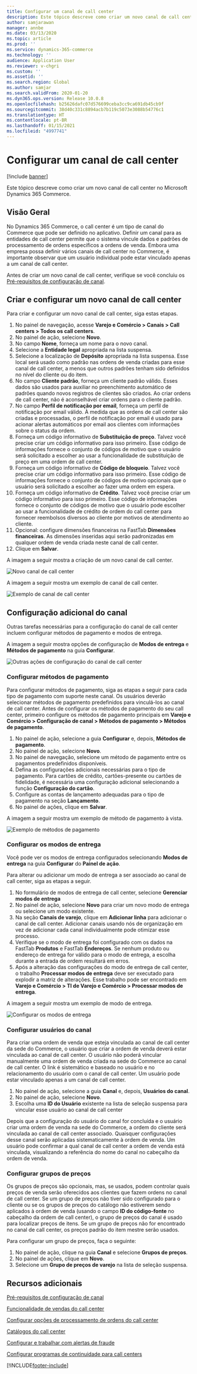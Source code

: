 ```yaml
---
title: Configurar um canal de call center
description: Este tópico descreve como criar um novo canal de call center no Microsoft Dynamics 365 Commerce.
author: samjarawan
manager: annbe
ms.date: 03/13/2020
ms.topic: article
ms.prod: ''
ms.service: dynamics-365-commerce
ms.technology: ''
audience: Application User
ms.reviewer: v-chgri
ms.custom: ''
ms.assetid: ''
ms.search.region: Global
ms.author: samjar
ms.search.validFrom: 2020-01-20
ms.dyn365.ops.version: Release 10.0.8
ms.openlocfilehash: b25626dafc07d576699ceba3cc9ca691db45cb9f
ms.sourcegitcommit: 38d40c331c8894acb7b119c5073e3088b54776c1
ms.translationtype: HT
ms.contentlocale: pt-BR
ms.lasthandoff: 01/15/2021
ms.locfileid: "4997741"
---
```

# <a name="set-up-a-call-center-channel"></a>Configurar um canal de call center


[!include [banner](includes/banner.md)]

Este tópico descreve como criar um novo canal de call center no Microsoft Dynamics 365 Commerce.

## <a name="overview"></a>Visão Geral


No Dynamics 365 Commerce, o call center é um tipo de canal do Commerce que pode ser definido no aplicativo. Definir um canal para as entidades de call center permite que o sistema vincule dados e padrões de processamento de ordens específicos a ordens de venda. Embora uma empresa possa definir vários canais de call center no Commerce, é importante observar que um usuário individual pode estar vinculado apenas a um canal de call center. 

Antes de criar um novo canal de call center, verifique se você concluiu os [Pré-requisitos de configuração de canal](channels-prerequisites.md).

## <a name="create-and-configure-a-new-call-center-channel"></a>Criar e configurar um novo canal de call center

Para criar e configurar um novo canal de call center, siga estas etapas.

1. No painel de navegação, acesse **Varejo e Comércio \> Canais \> Call centers \> Todos os call centers**.
1. No painel de ação, selecione **Novo**.
1. No campo **Nome**, forneça um nome para o novo canal.
1. Selecione a **Entidade legal** apropriada na lista suspensa.
1. Selecione a localização de **Depósito** apropriada na lista suspensa. Esse local será usado como padrão nas ordens de venda criadas para esse canal de call center, a menos que outros padrões tenham sido definidos no nível do cliente ou do item.
1. No campo **Cliente padrão**, forneça um cliente padrão válido. Esses dados são usados para auxiliar no preenchimento automático de padrões quando novos registros de clientes são criados. Ao criar ordens de call center, não é aconselhável criar ordens para o cliente padrão.
1. No campo **Perfil de notificação por email**, forneça um perfil de notificação por email válido. À medida que as ordens de call center são criadas e processadas, o perfil de notificação por email é usado para acionar alertas automáticos por email aos clientes com informações sobre o status da ordem.
1. Forneça um código informativo de **Substituição de preço**. Talvez você precise criar um código informativo para isso primeiro. Esse código de informações fornece o conjunto de códigos de motivo que o usuário será solicitado a escolher ao usar a funcionalidade de substituição de preço em uma ordem de call center.
1. Forneça um código informativo de **Código de bloqueio**. Talvez você precise criar um código informativo para isso primeiro. Esse código de informações fornece o conjunto de códigos de motivo opcionais que o usuário será solicitado a escolher ao fazer uma ordem em espera.
1. Forneça um código informativo de **Crédito**. Talvez você precise criar um código informativo para isso primeiro. Esse código de informações fornece o conjunto de códigos de motivo que o usuário pode escolher ao usar a funcionalidade de crédito de ordem do call center para fornecer reembolsos diversos ao cliente por motivos de atendimento ao cliente.
1. Opcional: configure dimensões financeiras na FastTab **Dimensões financeiras**. As dimensões inseridas aqui serão padronizadas em qualquer ordem de venda criada neste canal de call center.
1. Clique em **Salvar**.

A imagem a seguir mostra a criação de um novo canal de call center.

![Novo canal de call center](media/channel-setup-callcenter-1.png)

A imagem a seguir mostra um exemplo de canal de call center.

![Exemplo de canal de call center](media/channel-setup-callcenter-2.png)

## <a name="additional-channel-setup"></a>Configuração adicional do canal

Outras tarefas necessárias para a configuração do canal de call center incluem configurar métodos de pagamento e modos de entrega.

A imagem a seguir mostra opções de configuração de **Modos de entrega** e **Métodos de pagamento** na guia **Configurar**.

![Outras ações de configuração do canal de call center](media/channel-setup-callcenter-3.png)

### <a name="set-up-payment-methods"></a>Configurar métodos de pagamento

Para configurar métodos de pagamento, siga as etapas a seguir para cada tipo de pagamento com suporte neste canal. Os usuários deverão selecionar métodos de pagamento predefinidos para vinculá-los ao canal de call center. Antes de configurar os métodos de pagamento do seu call center, primeiro configure os métodos de pagamento principais em **Varejo e Comércio \> Configuração de canal \> Métodos de pagamento \> Métodos de pagamento**.

1. No painel de ação, selecione a guia **Configurar** e, depois, **Métodos de pagamento**.
1. No painel de ação, selecione **Novo**.
1. No painel de navegação, selecione um método de pagamento entre os pagamentos predefinidos disponíveis.
1. Defina as configurações adicionais necessárias para o tipo de pagamento. Para cartões de crédito, cartões-presente ou cartões de fidelidade, é necessária uma configuração adicional selecionando a função **Configuração do cartão**. 
1. Configure as contas de lançamento adequadas para o tipo de pagamento na seção **Lançamento**.
1. No painel de ações, clique em **Salvar**.

A imagem a seguir mostra um exemplo de método de pagamento à vista.

![Exemplo de métodos de pagamento](media/channel-setup-callcenter-payments.png)

### <a name="set-up-modes-of-delivery"></a>Configurar os modos de entrega

Você pode ver os modos de entrega configurados selecionando **Modos de entrega** na guia **Configurar** do **Painel de ação**.  

Para alterar ou adicionar um modo de entrega a ser associado ao canal de call center, siga as etapas a seguir.

1. No formulário de modos de entrega de call center, selecione **Gerenciar modos de entrega**
1. No painel de ação, selecione **Novo** para criar um novo modo de entrega ou selecione um modo existente.
1. Na seção **Canais de varejo**, clique em **Adicionar linha** para adicionar o canal de call center. Adicionar canais usando nós de organização em vez de adicionar cada canal individualmente pode otimizar esse processo.
1. Verifique se o modo de entrega foi configurado com os dados na FastTab **Produtos** e FastTab **Endereços**. Se nenhum produto ou endereço de entrega for válido para o modo de entrega, a escolha durante a entrada de ordem resultará em erros.
1. Após a alteração das configurações do modo de entrega de call center, o trabalho **Processar modos de entrega** deve ser executado para explodir a matriz de alterações. Esse trabalho pode ser encontrado em **Varejo e Comércio \> TI de Varejo e Comércio \> Processar modos de entrega**.

A imagem a seguir mostra um exemplo de modo de entrega.

![Configurar os modos de entrega](media/channel-setup-retail-7.png)

### <a name="set-up-channel-users"></a>Configurar usuários do canal

Para criar uma ordem de venda que esteja vinculada ao canal de call center da sede do Commerce, o usuário que criar a ordem de venda deverá estar vinculada ao canal de call center. O usuário não poderá vincular manualmente uma ordem de venda criada na sede do Commerce ao canal de call center. O link é sistemático e baseado no usuário e no relacionamento do usuário com o canal de call center. Um usuário pode estar vinculado apenas a um canal de call center.

1. No painel de ação, selecione a guia **Canal** e, depois, **Usuários do canal**.
1. No painel de ação, selecione **Novo**.
1. Escolha uma **ID do Usuário** existente na lista de seleção suspensa para vincular esse usuário ao canal de call center

Depois que a configuração do usuário do canal for concluída e o usuário criar uma ordem de venda na sede do Commerce, a ordem do cliente será vinculada ao canal de call center associado. Quaisquer configurações desse canal serão aplicadas sistematicamente à ordem de venda. Um usuário pode confirmar a qual canal de call center a ordem de venda está vinculada, visualizando a referência do nome do canal no cabeçalho da ordem de venda.


### <a name="set-up-price-groups"></a>Configurar grupos de preços

Os grupos de preços são opcionais, mas, se usados, podem controlar quais preços de venda serão oferecidos aos clientes que fazem ordens no canal de call center. Se um grupo de preços não tiver sido configurado para o cliente ou se os grupos de preços do catálogo não estiverem sendo aplicados à ordem de venda (usando o campo **ID do código-fonte** no cabeçalho da ordem de call center), o grupo de preços do canal é usado para localizar preços de itens. Se um grupo de preços não for encontrado no canal de call center, os preços padrão do item mestre serão usados. 

Para configurar um grupo de preços, faça o seguinte:

1. No painel de ação, clique na guia **Canal** e selecione **Grupos de preços**.
1. No painel de ações, clique em **Novo**.
1. Selecione um **Grupo de preços de varejo** na lista de seleção suspensa.

## <a name="additional-resources"></a>Recursos adicionais

[Pré-requisitos de configuração de canal](channels-prerequisites.md)

[Funcionalidade de vendas do call center](call-center-functionality.md)

[Configurar opções de processamento de ordens do call center](set-up-order-processing-options.md)

[Catálogos do call center](call-center-catalogs.md)

[Configurar e trabalhar com alertas de fraude](set-up-fraud-alerts.md)

[Configurar programas de continuidade para call centers](set-up-continuity-program.md)


[!INCLUDE[footer-include](../includes/footer-banner.md)]